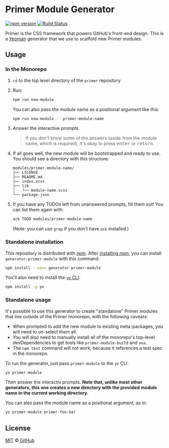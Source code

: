 # Primer Module Generator

[![npm version](https://img.shields.io/npm/v/generator-primer-module.svg)](https://www.npmjs.org/package/generator-primer-module)
[![Build Status](https://travis-ci.org/primer/primer.svg?branch=master)](https://travis-ci.org/primer/primer)

Primer is the CSS framework that powers GitHub's front-end design. This is a
[Yeoman] generator that we use to scaffold new Primer modules.

## Usage

### In the Monorepo

1. `cd` to the top level directory of the `primer` repository
1. Run:

    ```sh
    npm run new-module
    ```

    You can also pass the module name as a positional argument like this:

    ```sh
    npm run new-module -- primer-module-name
    ```

1. Answer the interactive prompts.

    > If you don't know some of the answers (aside from the module name, which
    > is required), it's okay to press <kbd>enter</kbd> or <kbd>return</kbd>.

1. If all goes well, the new module will be bootstrapped and ready to use. You
   should see a directory with this structure:

    ```
    modules/primer-module-name/
    ├── LICENSE
    ├── README.md
    ├── index.scss
    ├── lib
    │   └── module-name.scss
    └── package.json
    ```

1. If you have any TODOs left from unanswered prompts, fill them out! You can
   list them again with:

   ```sh
   ack TODO modules/primer-module-name
   ```

   (Note: you can use `grep` if you don't have `ack` installed.)


### Standalone installation

This repository is distributed with [npm][npm]. After [installing
npm][install-npm], you can install `generator-primer-module` with this command.

```sh
npm install --save generator-primer-module
```

You'll also need to install the [`yo` CLI](https://github.com/yeoman/yo):

```sh
npm install -g yo
```

### Standalone usage

It's possible to use this generator to create "standalone" Primer modules that
live outside of the Primer monorepo, with the following caveats:

* When prompted to add the new module to existing meta-packages, you will need
  to un-select them all.
* You will also need to manually install all of the monorepo's top-level devDependencies to get tools like `primer-module-build` and `ava`.
* The `npm test` command will not work, because it references a test spec in
  the monorepo.

To run the generator, just pass `primer-module` to the `yo` CLI:

```sh
yo primer-module
```

Then answer the interactiv prompts. **Note that, unlike most other generators,
this one creates a new directory with the provided module name in the current
working directory.**

You can also pass the module name as a positional argument, as in:

```sh
yo primer-module primer-foo-bar
```


## License

[MIT](./LICENSE) &copy; [GitHub](https://github.com/)

[primer]: https://github.com/primer/primer
[docs]: http://primer.github.io/
[npm]: https://www.npmjs.com/
[install-npm]: https://docs.npmjs.com/getting-started/installing-node
[sass]: http://sass-lang.com/
[yeoman]: http://yeoman.io
